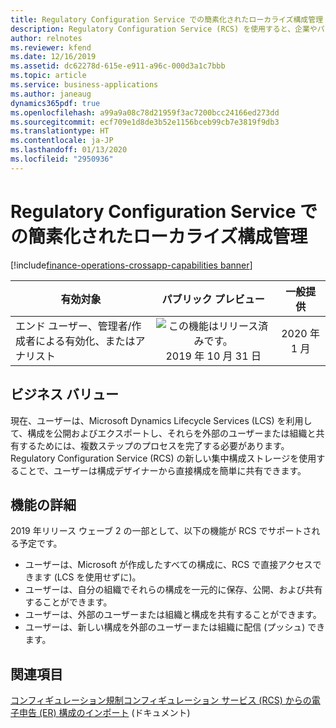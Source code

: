 ```yaml
---
title: Regulatory Configuration Service での簡素化されたローカライズ構成管理
description: Regulatory Configuration Service (RCS) を使用すると、企業やパワー ユーザーは、法的要件の変更によって頻繁に影響を受ける規制レポート、請求書、支払方法、および税規則を構成できます。 これらの構成は、複数のアプリケーションで共有して再利用できます。 これらの構成の保存、処理、および共有を簡素化するために、RCS では新しいタイプのグローバル リポジトリがサポートされます。これを使用して、ユーザーは自分の構成を直接 RCS で一元的に格納および管理できます。
author: relnotes
ms.reviewer: kfend
ms.date: 12/16/2019
ms.assetid: dc62278d-615e-e911-a96c-000d3a1c7bbb
ms.topic: article
ms.service: business-applications
ms.author: janeaug
dynamics365pdf: true
ms.openlocfilehash: a99a9a08c78d21959f3ac7200bcc24166ed273dd
ms.sourcegitcommit: ecf709e1d8de3b52e1156bceb99cb7e3819f9db3
ms.translationtype: HT
ms.contentlocale: ja-JP
ms.lasthandoff: 01/13/2020
ms.locfileid: "2950936"
---
```

# <a name="simplified-localization-configuration-management-in-regulatory-configuration-service"></a>Regulatory Configuration Service での簡素化されたローカライズ構成管理
[!include[finance-operations-crossapp-capabilities banner](../includes/finance-operations-crossapp-capabilities.md)]

| 有効対象    |  パブリック プレビュー | 一般提供 | 
| ---------- | :----------: |:----------: |
|エンド ユーザー、管理者/作成者による有効化、またはアナリスト|![この機能はリリース済みです。](/dynamics365-release-plan/media/green-checkmark.png "この機能はリリース済みです。") 2019 年 10 月 31 日| 2020 年 1 月|


## <a name="business-value"></a>ビジネス バリュー
<!-- bv start -->
現在、ユーザーは、Microsoft Dynamics Lifecycle Services (LCS) を利用して、構成を公開およびエクスポートし、それらを外部のユーザーまたは組織と共有するためには、複数ステップのプロセスを完了する必要があります。 Regulatory Configuration Service (RCS) の新しい集中構成ストレージを使用することで、ユーザーは構成デザイナーから直接構成を簡単に共有できます。
<!-- bv end -->



## <a name="feature-details"></a>機能の詳細
<!--feature detail start -->
2019 年リリース ウェーブ 2 の一部として、以下の機能が RCS でサポートされる予定です。 

-  ユーザーは、Microsoft が作成したすべての構成に、RCS で直接アクセスできます (LCS を使用せずに)。 
-  ユーザーは、自分の組織でそれらの構成を一元的に保存、公開、および共有することができます。 
-  ユーザーは、外部のユーザーまたは組織と構成を共有することができます。 
-  ユーザーは、新しい構成を外部のユーザーまたは組織に配信 (プッシュ) できます。
<!--feature detail end -->










## <a name="see-also"></a>関連項目

[コンフィギュレーション規制コンフィギュレーション サービス (RCS) からの電子申告 (ER) 構成のインポート](https://docs.microsoft.com/dynamics365/fin-ops-core/dev-itpro/analytics/rcs-download-configurations?toc=/dynamics365/commerce/toc.json) (ドキュメント)
